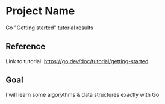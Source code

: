# Project Name

Go "Getting started" tutorial results

## Reference

Link to tutorial: https://go.dev/doc/tutorial/getting-started

## Goal

I will learn some algorythms & data structures exactly with Go
